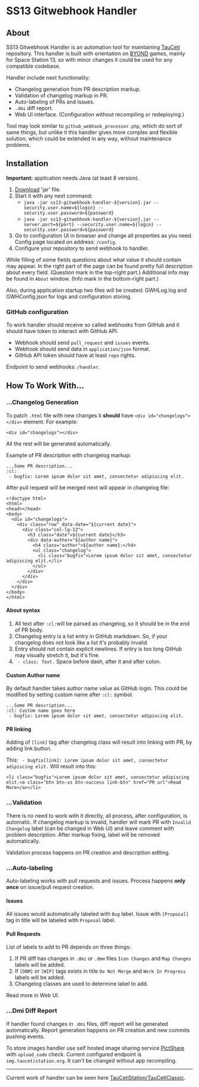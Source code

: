 # SS13 Gitwebhook Handler

## About

SS13 Gitwebhook Handler is an automation tool for maintaining [TauCeti](https://github.com/TauCetiStation/TauCetiClassic) repository. 
This handler is built with orientation on [BYOND](http://www.byond.com/) games, mainly for Space Station 13,
so with minor changes it could be used for any compatible codebase.

Handler include next functionality:
 - Changelog generation from PR description markup.
 - Validation of changelog markup in PR.
 - Auto-labeling of PRs and Issues.
 - `.dmi` diff report.
 - Web UI interface. (Configuration without recompiling or redeploying.)

Tool may look similar to `github_webhook_processor.php`, which do sort of same things,
but unlike it this handler gives more complex and flexible solution, which could be extended in any way, without maintenance problems.

## Installation

**Important:** application needs Java (at least 8 version).

1. [Download](https://github.com/SpaiR/ss13-gitwebhook-handler/releases) 'jar' file.
2. Start it with any next command:
    - `java -jar ss13-gitwebhook-handler-${version}.jar --security.user.name=${login} --security.user.password=${password}`
    - `java -jar ss13-gitwebhook-handler-${version}.jar --server.port=${port} --security.user.name=${login} --security.user.password=${password}`
3. Go to configuration UI in browser and change all properties as you need. Config page located on address: `/config`.
4. Configure your repository to send webhook to handler.

While filling of some fields questions about what value it should contain may appear. 
In the right part of the page can be found pretty full description about every field. (Question mark in the top-right part.)
Additional info may be found in `About` window. (Info mark in the bottom-right part.)

Also, during application startup two files will be created: GWHLog.log and GWHConfig.json for logs and configuration storing.

### GitHub configuration

To work handler should receive so called webhooks from GitHub and it should have token to interact with GitHub API.
 - Webhook should send `pull_request` and `issues` events.
 - Webhook should send data in `application/json` format.
 - GitHub API token should have at least `repo` rights.

Endpoint to send webhooks: `/handler`.

## How To Work With...

### ...Changelog Generation

To patch `.html` file with new changes it **should** have `<div id="changelogs"></div>` element. For example:
```
<div id="changelogs"></div>
```

All the rest will be generated automatically.

Example of PR description with changelog markup:
```
...Some PR description...
:cl:
 - bugfix: Lorem ipsum dolor sit amet, consectetur adipiscing elit.
```

After pull request will be merged next will appear in changelog file:
```
<!doctype html>
<html>
<head></head>
<body>
  <div id="changelogs">
    <div class="row" data-date="${current date}">
      <div class="col-lg-12">
        <h3 class="date">${current date}</h3>
        <div data-author="${author name}">
          <h4 class="author">${author name}:</h4>
          <ul class="changelog">
            <li class="bugfix">Lorem ipsum dolor sit amet, consectetur adipiscing elit.</li>
          </ul>
        </div>
      </div>
    </div>
  </div>
</body>
</html>
```

#### About syntax

1. All text after `:cl:`will be parsed as changelog, so it should be in the end of PR body.
2. Changelog entry is a list entry in GitHub markdown. So, if your changelog does not look like a list it's probably invalid.
3. Entry should not contain explicit newlines. If entry is too long GitHub may visually stretch it, but it's fine.
4. ` - class: Text.` Space before dash, after it and after colon.

#### Custom Author name

By default handler takes author name value as GitHub login. This could be modified by setting custom name after `:cl:` symbol.
```
...Some PR description...
:cl: Custom name goes here
 - bugfix: Lorem ipsum dolor sit amet, consectetur adipiscing elit.
```

#### PR linking

Adding of `[link]` tag after changelog class will result into linking with PR, by adding link button.

This: ` - bugfix[link]: Lorem ipsum dolor sit amet, consectetur adipiscing elit.`
Will result into this:
 ```
 <li class="bugfix">Lorem ipsum dolor sit amet, consectetur adipiscing elit.<a class="btn btn-xs btn-success link-btn" href="PR url">Read More</a></li>
 ```

### ...Validation

There is no need to work with it directly, all process, after configuration, is automatic.
If changelog markup is invalid, handler will mark PR with `Invalid Changelog` label (can be changed in Web UI)
and leave comment with problem description. After markup fixing, label will be removed automatically.

Validation process happens on PR creation and description editing.

### ...Auto-labeling

Auto-labeling works with pull requests and issues. Process happens **only once** on issue/pull request creation.

#### Issues

All issues would automatically labeled with `Bug` label. Issue with `[Proposal]` tag in title will be labeled with `Proposal` label.

#### Pull Requests

List of labels to add to PR depends on three things:
 1. If PR diff has changes in `.dmi` or `.dmm` files `Icon Changes` and `Map Changes` labels will be added.
 2. If `[DNM]` or `[WIP]` tags exists in title `Do Not Merge` and `Work In Progress` labels will be added.
 3. Changelog classes are used to determine label to add.
 
Read more in Web UI.

### ...Dmi Diff Report

If handler found changes in `.dmi` files, diff report will be generated automatically.
Report generation happens on PR creation and new commits pushing events.

To store images handler use self hosted image sharing service [PictShare](https://github.com/chrisiaut/pictshare) with `upload_code` check.
Current configured endpoint is `img.taucetistation.org`. It can't be changed without app recompiling.

<hr />

Current work of handler can be seen here [TauCetiStation/TauCetiClassic](https://github.com/TauCetiStation/TauCetiClassic).